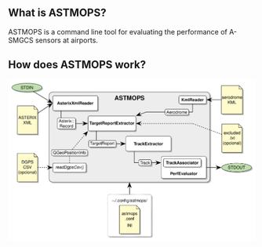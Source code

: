 ## What is ASTMOPS?

ASTMOPS is a command line tool for evaluating the performance of A-SMGCS sensors at airports.

## How does ASTMOPS work?

![](./docs/astmops_diagram.png)


